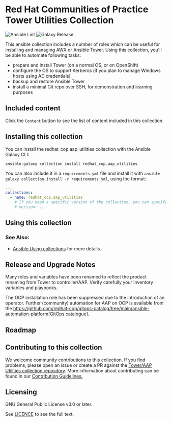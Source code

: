 # Red Hat Communities of Practice Tower Utilities Collection

![Ansible Lint](https://github.com/redhat-cop/tower_utilities/workflows/Ansible%20Lint/badge.svg)
![Galaxy Release](https://github.com/redhat-cop/tower_utilities/workflows/galaxy-release/badge.svg)
<!-- Further CI badges go here as above -->

This ansible collection includes a number of roles which can be useful for installing and managing AWX or Ansible Tower. Using this collection, you'll be able to automate following tasks:

* prepare and install Tower (on a normal OS, or on OpenShift)
* configure the OS to support Kerberos (if you plan to manage Windows hosts using AD credentials)
* backup and restore Ansible Tower
* install a minimal Git repo over SSH, for demonstration and learning purposes

## Included content

Click the `Content` button to see the list of content included in this collection.

## Installing this collection

You can install the redhat\_cop aap\_utilities collection with the Ansible Galaxy CLI:

    ansible-galaxy collection install redhat_cop.aap_utilities

You can also include it in a `requirements.yml` file and install it with `ansible-galaxy collection install -r requirements.yml`, using the format:

```yaml
---
collections:
  - name: redhat_cop.aap_utilities
    # If you need a specific version of the collection, you can specify like this:
    # version: ...
```
## Using this collection

### See Also:

* [Ansible Using collections](https://docs.ansible.com/ansible/latest/user_guide/collections_using.html) for more details.

## Release and Upgrade Notes

Many roles and variables have been renamed to reflect the product renaming from Tower to controller/AAP.
Verify carefully your inventory variables and playbooks.

The OCP installation role has been suppressed due to the introduction of an operator.
Further (community) automation for AAP on OCP is available from the https://github.com/redhat-cop/gitops-catalog/tree/main/ansible-automation-platform[GitOps catalogue].

## Roadmap

## Contributing to this collection

We welcome community contributions to this collection. If you find problems, please open an issue or create a PR against the [Tower/AAP Utilities collection repository](https://github.com/redhat-cop/tower_utilities).
More information about contributing can be found in our [Contribution Guidelines.](https://github.com/redhat-cop/tower_utilities/blob/devel/.github/CONTRIBUTING.md)

## Licensing

GNU General Public License v3.0 or later.

See [LICENCE](https://www.gnu.org/licenses/gpl-3.0.txt) to see the full text.
